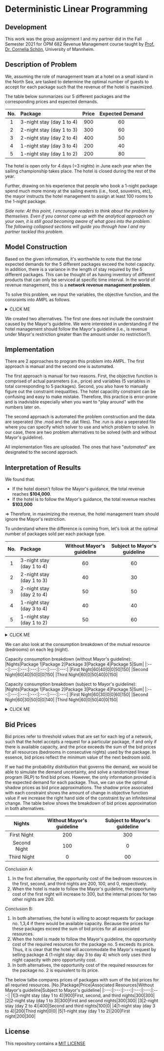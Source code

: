 # Deterministic Linear Programming

## Development
This work was the group assignment I and my partner did in the Fall Semester 2021 for OPM 682 Revenue Management course taught by [Prof. Dr. Cornelia Schön](https://www.bwl.uni-mannheim.de/schoen/ "Prof. Dr. Cornelia Schön"), University of Mannheim.

## Description of Problem
We, assuming the role of management team at a hotel on a small island in the North Sea, are tasked to determine the optimal number of guests to accept for each package such that the revenue of the hotel is maximized.

The table below summarizes our 5 different packages and the corresponding prices and expected demands.

|No.|Package|Price|Expected Demand|
|:---:|:---|:---:|:---:|
|1|3-night stay (day 1 to 4)|900|60|
|2|2-night stay (day 1 to 3)|300|60|
|3|2-night stay (day 2 to 4)|400|50|
|4|1-night stay (day 3 to 4)|200|40|
|5|1-night stay (day 1 to 2)|200|80|

The hotel is open only for 4 days (=3 nights) in June each year when the sailing championship takes place. The hotel is closed during the rest of the year. 

Further, drawing on his experience that people who book a 1-night package spend much more money at the sailing events (i.e., food, souvenirs, etc), the mayor instructs the hotel management to assign at least 100 rooms to the 1-night package.

*Side note: At this point, I encourage readers to think about the problem by themselves. Even if you cannot come up with the analytical approach on your own, it is still good becoming aware of what goes into the problem. The following collapsed sections will guide you through how I and my partner tackled this problem.* 

## Model Construction

Based on the given information, it's worthwhile to note that the total expected demands for the 5 different packages exceed the hotel capacity. In addition, there is a variance in the length of stay required by the 5 different packages. This can be thought of as having inventory of different products that can only be serviced at specific time interval. In the world of revenue management, this is a **network revenue management problem**. 

To solve this problem, we input the variables, the objective function, and the consraints into AMPL as follows.
<details><summary>CLICK ME</summary>
  <p>
    
    The underlying sets:
    set J;    #set of products j=1,...,5
    set L;    #set of legs l= "FN","SN","TN" representing First Night, Second Night, and Third Night respectively;
    
    The parameters:
    param p {j in J};           # prices of all products
    param a {l in L, j in J};   # resource use binary identifier
    param c {l in L};           # capacities for all legs l
    param ED {j in J};          # expected demand of each product
    
    The variables:
    var y {j in J};             # number of each product sold
    
    Objective function:
    maximize Revenue: sum {j in J} p[j]*y[j];
    
    The constraints:
    # Capacity constraints
    subject to CAP {l in L}: sum {j in J} a[l,j] * y[j] <= c[l];
    # Demand constraints
    subject to Demand {j in J}: y[j] <= ED[j];
    # Mayor's guidance constraint
    subject to Mayor: y[4] + y[5] >= 100;
    # Non-negativity constraints
    subject to NN {j in J}: y[j] >= 0;
    
    problem alternative1: {j in J} y[j], Revenue, {l in L} CAP[l], {j in J} Demand[j], {j in J} NN[j];
    problem alternative2: {j in J} y[j], Revenue, {l in L} CAP[l], {j in J} Demand[j], Mayor, {j in J} NN[j];
    
   <p>
   </details>

We created two alternatives. The first one does not include the constraint caused by the Mayor's guideline. We were interested in understanding if the hotel management should follow the Mayor's guideline (i.e., is revenue under Mayor's restriction greater than the amount under no restriction?).

## Implementation
There are 2 approaches to program this problem into AMPL. The first approach is manual and the second one is automated. 

The first approach is manual for two reasons. First, the objective function is comprised of actual parameters (i.e., price) and variables (5 variables in total corresponding to 5 packages). Second, you also have to manually figure out the constraint inequalities. The hotel capacility constraint can be confusing and easy to make mistake. Therefore, this practice is error-prone and is inadvisble especially when you want to "play around" with the numbers later on. 

The second approach is automated the problem construction and the data are seperated (the .mod and the .dat files). The .run is also a seperated file where you can specify which solver to use and which problem to solve. In our case, there are two problem alternatives to be solved (with and without Mayor's guideline).

All implementation files are uploaded. The ones that have "_automated_" are designated to the second approach. 

## Interpretation of Results
We found that:
- If the hotel doesn't follow the Mayor's guidance, the total revenue reaches **$104,000**.
- If the hotel is to follow the Mayor's guidance, the total revenue reaches **$103,000**

=> Therefore, in maximizing the revenue, the hotel management team should ignore the Mayor's restriction.

To understand where the difference is coming from, let's look at the optimal number of packages sold per each package type.

|No.|Package|Without Mayor's guideline|Subject to Mayor's guideline|
|:---:|:---|:---:|:---:|
|1|3-night stay (day 1 to 4)|60|60|
|2|2-night stay (day 1 to 3)|40|30|
|3|2-night stay (day 2 to 4)|50|50|
|4|1-night stay (day 3 to 4)|40|40|
|5|1-night stay (day 1 to 2)|50|60|

<details><summary>CLICK ME</summary>
  <p>

    The hotel would have to give up 10 units of package 2 (higher pricec package) for 10 additional units of package 5 
    (lower price package) so that the minimum of 100 units single night packages (package 4 and package 5) can be met. 
    This tradeoff resutls in a lower revenue for the hotel.
    
   <p>
   </details>

We can also look at the consumption breakdown of the mutual resource (bedrooms) on each leg (night). 

Capacity consumption breakdown (without Mayor's guideline):
|Nights|Package 1|Package 2|Package 3|Package 4|Package 5|Sum|
|:---:|:---:|:---:|:---:|:---:|:---:|:---:|
|First Night|60|40|0|0|50|150|
|Second Night|60|40|50|0|0|150|
|Third Night|60|0|50|40|0|150|

Capacity consumption breakdown (subject to Mayor's guideline):
|Nights|Package 1|Package 2|Package 3|Package 4|Package 5|Sum|
|:---:|:---:|:---:|:---:|:---:|:---:|:---:|
|First Night|60|30|0|0|60|150|
|Second Night|60|30|50|0|0|140|
|Third Night|60|0|50|40|0|150|

<details><summary>CLICK ME</summary>
  <p>

    Because the demand for any single package is less than the capacity and because prices are descending by 
    the package order from 1 to 5, it makes sense when all demand for package 1 (60 units) is sold first on 
    the first night. It then follows that all demand for package 2 (60 units) would be sold because 
    the remaining capacity after selling pacakge 1 is 90 units (150 - 60 = 90 units) However, 4o rooms were 
    sold to package 2. The reason lies in the third night. Because package 2 does not require capacity 
    on the third night, demand for package 3 is given priority after all demand from package 1 (60 units) is served. 
    Demands for package 2 (60 units) are then left with only 40 rooms (150 - 60 - 50 = 40 rooms).
    
    This result is robust across different cases (with Mayor's guidance versus without Mayor's guidance) because 
    the guidance does not affect the sale of package 1 and package 3. Intuitively, it makes sense to reserve 
    just 100 rooms for the sale of package 4 and package 5 because prices of these two packages are much lower 
    than prices of package 1, package 2, and package 3. However, the usage of package 4 and package 5 does not 
    concentrate on one night. Demand for package 5 arrives on the first night while demand for package 4 
    arrives on the third night. Therefore, the hotel is able to serve more of the higher price packages. 
    That makes the difference between the two cases only $1,000.
    
   <p>
   </details>

## Bid Prices
Bid prices refer to threshold values that are set for each leg of a network, such that the hotel accepts a request for a particular package, if and only if there is available capacity, and the price exceeds the sum of the bid prices for all resources (bedrooms in consecutive nights) used by the package. In essence, bid prices reflect the minimum value of the next bedroom sold.

If we had the probability distribution that governs the demand, we would be able to simulate the demand uncertainty, and solve a randomized linear program (RLP) to find bid prices. However, the only information provided is the expected demand for each package. Thus, we can use the optimal shadow prices as bid price approximations. The shadow price associated with each constraint shows the amount of change in objective function value if we increase the right hand side of the constraint by an infinitesimal change. The table below shows the breakdown of bid prices approximation in both alternatives.

|Nights|Without Mayor's guideline|Subject to Mayor's guideline|
|:---:|:---:|:---:|
|First Night|200|300|
|Second Night|100|0|
|Third Night|0|00|

Conclusion A:
1. In the first alternative, the opportunity cost of the bedroom resources in the first, second, and third nights are 200, 100, and 0, respectively. 
2. When the hotel is made to follow the Mayor's guideline, the opportunity cost of the first night will increase to 300, but the internal prices for two other nights are 200.

Conclusion B:
1. In both alternatives, the hotel is willing to accept requests for package no. 1,3,4 if there would be available capacity. Because the prices for these packages exceed the sum of bid prices for all associated resources.
2. When the hotel is made to follow the Mayor's guideline, the opportunity cost of the required resources for the package no. 5 exceeds its price. Thus, it is clear that the hotel will accommodate the Mayor's request by selling package 4 (1-night stay: day 3 to day 4) which only uses third night capacity with zero opportunity cost.
3. In both alternatives, the opportunity cost of the required resources for the package no. 2 is equivalent to its price.

The below talbe compares prices of packages with sum of the bid prices for all requried resources.
|No.|Package|Price|Associated Resources|Without Mayor's guideline|Subject to Mayor's guideline|
|:---:|:---:|:---:|:---:|:---:|:---:|
|1|3-night stay (day 1 to 4)|900|First, second, and third nights|300|300|
|2|2-night stay (day 1 to 3)|300|First and second nights|300|300|
|3|2-night stay (day 2 to 4)|400|Second and third nights|100|0|
|4|1-night stay (day 3 to 4)|200|Third night|0|0|
|5|1-night stay (day 1 to 2)|200|First night|200|300|

## License
This repository contains a [MIT LICENSE](https://github.com/iamphuc/Deterministic-Linear-Programming/blob/main/LICENSE)
